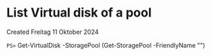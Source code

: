# List Virtual disk of a pool
Created Freitag 11 Oktober 2024

``PS>`` Get-VirtualDisk -StoragePool (Get-StoragePool -FriendlyName "<Pool friendly name>")

